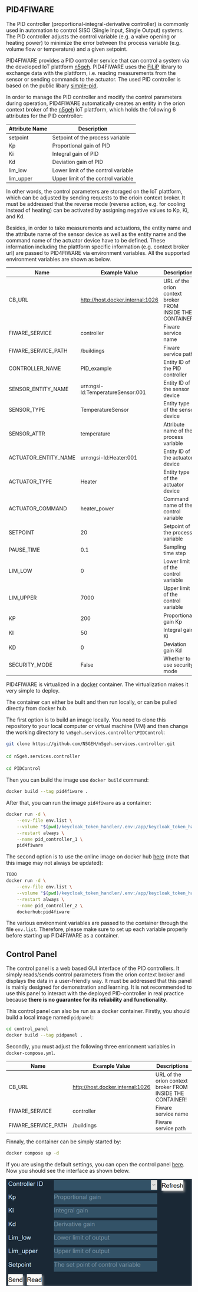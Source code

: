 ## PID4FIWARE

The PID controller (proportional-integral-derivative controller) is commonly used in automation to control SISO (Single Input, Single Output) systems. The PID controller adjusts the control variable (e.g. a valve opening or heating power) to minimize the error between the process variable (e.g. volume flow or temperature) and a given setpoint.

PID4FIWARE provides a PID controller service that can control a system via the developed IoT plattform [n5geh](https://github.com/N5GEH/n5geh.platform). PID4FIWARE uses the [FiLiP](https://github.com/N5GEH/FiLiP) library to exchange data with the plattform, i.e. reading measurements from the sensor or sending commands to the actuator. The used PID controller is based on the public libary [simple-pid](https://pypi.org/project/simple-pid/).

In order to manage the PID controller and modify the control parameters during operation, PID4FIWARE automatically creates an entity in the orion context broker of the [n5geh](https://github.com/N5GEH/n5geh.platform) IoT plattform, which holds the following 6 attributes for the PID controller:

| Attribute Name | Description                         |
|----------------|-------------------------------------|
| setpoint       | Setpoint of the process variable    |
| Kp             | Proportional gain of PID            |
| Ki             | Integral gain of PID                |
| Kd             | Deviation gain of PID               |
| lim_low        | Lower limit of the control variable |
| lim_upper      | Upper limit of the control variable |

In other words, the control parameters are storaged on the IoT plattform, which can be adjusted by sending requests to the orioin context broker. It must be addressed that the reverse mode (reverse action, e.g. for cooling instead of heating) can be activated by assigning negative values to Kp, Ki, and Kd.

Besides, in order to take measurements and actuations, the entity name and the attribute name of the sensor device as well as the entity name and the command name of the actuator device have to be defined. These information including the plattform specific information (e.g. context broker url) are passed to PID4FIWARE via environment variables. All the supported environment variables are shown as below.

| Name        | Example Value                     | Descriptions                                               |
|----------------------|-----------------------------------|------------------------------------------------------------|
| CB_URL               | <http://host.docker.internal:1026>  | URL of the orion context broker FROM INSIDE THE CONTAINER! |
| FIWARE_SERVICE       | controller                        | Fiware service name                                        |
| FIWARE_SERVICE_PATH  | /buildings                        | Fiware service path                                        |
| CONTROLLER_NAME      | PID_example                       | Entity ID of the PID controller                            |
| SENSOR_ENTITY_NAME   | urn:ngsi-ld:TemperatureSensor:001 | Entity ID of the sensor device                             |
| SENSOR_TYPE          | TemperatureSensor                 | Entity type of the sensor device                           |
| SENSOR_ATTR          | temperature                       | Attribute name of the process variable                     |
| ACTUATOR_ENTITY_NAME | urn:ngsi-ld:Heater:001            | Entity ID of the actuator device                           |
| ACTUATOR_TYPE        | Heater                            | Entity type of the actuator device                         |
| ACTUATOR_COMMAND     | heater_power                      | Command name of the control variable                       |
| SETPOINT             | 20                                | Setpoint of the process variable                           |
| PAUSE_TIME           | 0.1                               | Sampling time step                                         |
| LIM_LOW              | 0                                 | Lower limit of the control variable                        |
| LIM_UPPER            | 7000                              | Upper limit of the control variable                        |
| KP                   | 200                               | Proportional gain Kp                                       |
| KI                   | 50                                | Integral gain Ki                                      |
| KD                   | 0                                 | Deviation gain Kd                                      |
| SECURITY_MODE        | False                             | Whether to use security mode                               |

PID4FIWARE is virtualized in a [docker](www.docker.com) container. The virtualization makes it very simple to deploy.

The container can either be built and then run locally, or can be pulled directly from docker hub.

The first option is to build an image locally. You need to clone this repository to your local computer or virtual machine (VM) and then change the working directory to `\n5geh.services.controller\PIDControl`:

```bash
git clone https://github.com/N5GEH/n5geh.services.controller.git

cd n5geh.services.controller

cd PIDControl
```

Then you can build the image use `docker build` command:

```bash
docker build --tag pid4fiware .
```

After that, you can run the image `pid4fiware` as a container:

```bash
docker run -d \
    --env-file env.list \
    --volume "$(pwd)/keycloak_token_handler/.env:/app/keycloak_token_handler/.env" \
    --restart always \
    --name pid_controller_1 \
    pid4fiware
```

The second option is to use the online image on docker hub [here](www.dockerhub:pid4fiware.come) (note that this image may not always be updated):

```bash
TODO
docker run -d \
    --env-file env.list \
    --volume "$(pwd)/keycloak_token_handler/.env:/app/keycloak_token_handler/.env" \
    --restart always \
    --name pid_controller_2 \
    dockerhub:pid4fiware
```

The various environment variables are passed to the container through the file `env.list`. Therefore, please make sure to set up each variable properly before starting up PID4FIWARE as a container.

## Control Panel

The control panel is a web based GUI interface of the PID controllers. It simply reads/sends control parameters from the orion context broker and displays the data in a user-friendly way. It must be addressed that this panel is mainly designed for demonstration and learning. It is not recommended to use this panel to interact with the deployed PID-controller in real practice because **there is no guarantee for its reliability and functionality**.

This control panel can also be run as a docker container. Firstly, you should build a local image named `pidpanel`:

```bash
cd control_panel
docker build --tag pidpanel .
```

Secondly, you must adjust the following three enrionment variables in `docker-compose.yml`.

| Name        | Example Value                     | Descriptions                                               |
|----------------------|-----------------------------------|------------------------------------------------------------|
| CB_URL               | <http://host.docker.internal:1026>  | URL of the orion context broker FROM INSIDE THE CONTAINER! |
| FIWARE_SERVICE       | controller                        | Fiware service name                                        |
| FIWARE_SERVICE_PATH  | /buildings                        | Fiware service path                                        |

Finnaly, the container can be simply started by:

```bash
docker compose up -d
```

If you are using the default settings, you can open the control panel [here](http://localhost:80). Now you should see the interface as shown below.

![Web based contol panel GUI](../Figures/control_panel.png)
